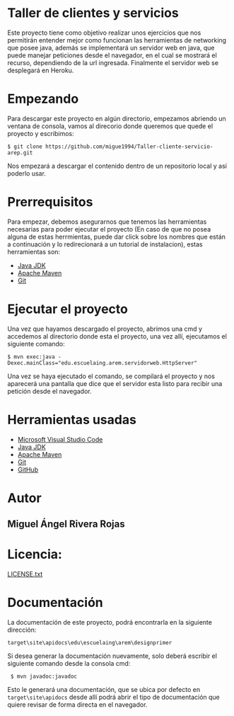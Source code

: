 # Taller de clientes y servicios

Este proyecto tiene como objetivo realizar unos ejercicios que nos permitirán entender mejor como funcionan las herramientas de networking que posee java, además se implementará un servidor web en java, que puede manejar peticiones desde el navegador, en el cual se mostrará el recurso, dependiendo de la url ingresada. Finalmente el servidor web se desplegará en Heroku.

# Empezando

Para descargar este proyecto en algún directorio, empezamos abriendo un ventana de consola, vamos al direcorio donde queremos que quede el proyecto y escribimos:

``$ git clone https://github.com/migue1994/Taller-cliente-servicio-arep.git``

Nos empezará a descargar el contenido dentro de un repositorio local y así poderlo usar.

# Prerrequisitos

Para empezar, debemos asegurarnos que tenemos las herramientas necesarias para poder ejecutar el proyecto (En caso de que no posea alguna de estas herrmientas, puede dar click sobre los nombres que están a continuación y lo redirecionará a un tutorial de instalacion), estas herramientas son:

- [Java JDK](https://docs.oracle.com/javase/10/install/installation-jdk-and-jre-microsoft-windows-platforms.htm#JSJIG-GUID-A740535E-9F97-448C-A141-B95BF1688E6F)
- [Apache Maven](https://howtodoinjava.com/maven/how-to-install-maven-on-windows/)
- [Git](https://www.linode.com/docs/development/version-control/how-to-install-git-on-linux-mac-and-windows/)

# Ejecutar el proyecto

Una vez que hayamos descargado el proyecto, abrimos una cmd y accedemos al directorio donde esta el proyecto, una vez allí, ejecutamos el siguiente comando:

``$ mvn exec:java -Dexec.mainClass="edu.escuelaing.arem.servidorweb.HttpServer"``

Una vez se haya ejecutado el comando, se compilará el proyecto y nos aparecerá una pantalla que dice que el servidor esta listo para recibir una petición desde el navegador.


# Herramientas usadas

- [Microsoft Visual Studio Code](https://code.visualstudio.com/)
- [Java JDK](https://www.oracle.com/technetwork/java/javase/downloads/jdk8-downloads-2133151.html)
- [Apache Maven](https://maven.apache.org/)
- [Git](https://git-scm.com/)
- [GitHub](https://github.com/)

# Autor

## Miguel Ángel Rivera Rojas

# Licencia:

[LICENSE.txt](LICENSE.txt)

# Documentación

La documentación de este proyecto, podrá encontrarla en la siguiente dirección:

``target\site\apidocs\edu\escuelaing\arem\designprimer``

Si desea generar la documentación nuevamente, solo deberá escribir el siguiente comando desde la consola cmd:

``` $ mvn javadoc:javadoc```

Esto le generará una documentación, que se ubica por defecto en `target\site\apidocs` desde allí podrá abrir el tipo de documentación que quiere revisar de forma directa en el navegador.